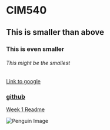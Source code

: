 # CIM540

## This is smaller than above

### This is even smaller

###### This might be the smallest

[Link to google](http://www.google.com)

### [github](http://www.github.com)

[Week 1 Readme](https://github.com/daniellepg98/CIM540/blob/master/week1/readme.md)


![Penguin Image](http://honesttopaws.com/wp-content/uploads/sites/5/2016/02/3-penguins.jpg)
